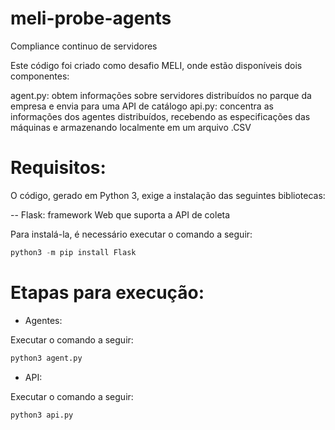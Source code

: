 # meli-probe-agents
Compliance continuo de servidores

Este código foi criado como desafio MELI, onde estão disponíveis dois componentes:

agent.py: obtem informações sobre servidores distribuídos no parque da empresa e envia para uma API de catálogo
api.py: concentra as informações dos agentes distribuídos, recebendo as especificações das máquinas e armazenando localmente em um arquivo .CSV

# Requisitos:

O código, gerado em Python 3, exige a instalação das seguintes bibliotecas:

 -- Flask: framework Web que suporta a API de coleta

Para instalá-la, é necessário executar o comando a seguir:

```python
python3 -m pip install Flask
```

# Etapas para execução:

 - Agentes:
 
 Executar o  comando a seguir:
 
 ```python
 python3 agent.py
 ```
 
 - API:
 
 Executar o comando a seguir:
 
  ```python
 python3 api.py
 ```
